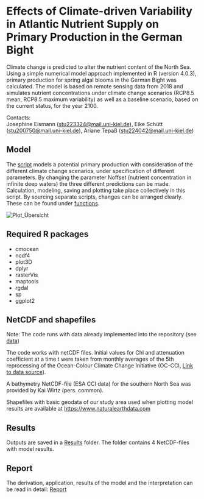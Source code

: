 # Effects of Climate-driven Variability in Atlantic Nutrient Supply on Primary Production in the German Bight

Climate change is predicted to alter the nutrient content of the North Sea. Using a simple numerical model approach implemented in R (version 4.0.3), primary production for spring algal blooms in the German Bight was calculated. The model is based on remote sensing data from 2018 and simulates nutrient concentrations under climate change scenarios (RCP8.5 mean, RCP8.5 maximum variability) as well as a baseline scenario, based on the current status, for the year 2100.

Contacts:  
Josephine Eismann (stu223324@mail.uni-kiel.de), Eike Schütt (stu200750@mail.uni-kiel.de), Ariane Tepaß (stu224042@mail.uni-kiel.de) 

## Model
The <a href=https://github.com/eikeschuett/PhytoModGB/blob/main/model_predict_2100_scenarios.R>script</a> models a potential primary production with consideration of the different climate change scenarios, under specification of different parameters. By changing the parameter Noffset (nutrient concentration in infinite deep waters) the three different predictions can be made.
Calculation, modeling, saving and plotting take place collectively in this script. By sourcing separate scripts, changes can be arranged clearly. These can be found under <a href=https://github.com/eikeschuett/PhytoModGB/tree/main/functions>functions</a>. 

![Plot_Übersicht](https://user-images.githubusercontent.com/66785690/115141777-67833280-a03e-11eb-972f-74eaae447b2a.JPG)

## Required R packages
- cmocean
- ncdf4
- plot3D
- dplyr
- rasterVis
- maptools
- rgdal
- sp
- ggplot2

## NetCDF and shapefiles
Note: The code runs with data already implemented into the repository (see <a href=https://github.com/eikeschuett/PhytoModGB/tree/main/data>data</a>)

The code works with netCDF files. Initial values for Chl and attenuation coefficient at a time t were taken from monthly averages of the 5th reprocessing of the Ocean-Colour Climate Change Initiative (OC-CCI, <a href=https://www.oceancolour.org/thredds/ncss/grid/CCI_ALL-v5.0-MONTHLY/dataset.html>Link to data source</a>).

A bathymetry NetCDF-file (ESA CCI data) for the southern North Sea was provided by Kai Wirtz (pers. common).

Shapefiles with basic geodata of our study area used when plotting model results are available at https://www.naturalearthdata.com

## Results
Outputs are saved in a <a href=https://github.com/eikeschuett/PhytoModGB/tree/main/Results>Results</a> folder. The folder contains 4 NetCDF-files with model results.

## Report
The derivation, application, results of the model and the interpretation can be read in detail: <a href=https://github.com/eikeschuett/PhytoModGB/tree/main/Report>Report</a>


